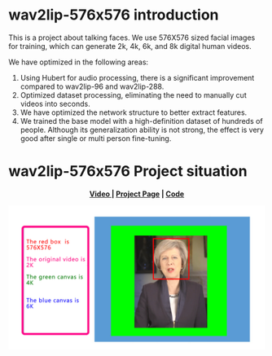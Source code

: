 # wav2lip-576x576 introduction
This is a project about talking faces. We use 576X576 sized facial images for training, which can generate 2k, 4k, 6k, and 8k digital human  videos.

We have optimized in the following areas:
1. Using Hubert for audio processing, there is a significant improvement compared to wav2lip-96 and wav2lip-288.
2. Optimized dataset processing, eliminating the need to manually cut videos into seconds.
3. We have optimized the network structure to better extract features.
4. We trained the base model with a high-definition dataset of hundreds of people. Although its generalization ability is not strong, the effect is very good after single or multi person fine-tuning.

# wav2lip-576x576 Project situation
<p align='center'>
  <b>
    <a href=" https://github.com/langzizhixin](https://space.bilibili.com/431556168?spm_id_from=333.1007.0.0 ">Video </a>
    | 
    <a href=" https://github.com/langzizhixin ">Project Page</a>
    |
    <a href=" https://github.com/langzizhixin ">Code</a> 
  </b>
</p> 
  <p align='center'>  
    <img src='576x576-CorrespondingVideo.jpg' width='1000'/>
  </p>
